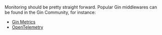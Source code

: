 Monitoring should be pretty straight forward. Popular Gin middlewares can be found in the Gin Community, for instance:

 - [Gin Metrics](https://github.com/penglongli/gin-metrics)
 - [OpenTelemetry](https://github.com/open-telemetry/opentelemetry-go-contrib/tree/main/instrumentation/github.com/gin-gonic/gin/otelgin)